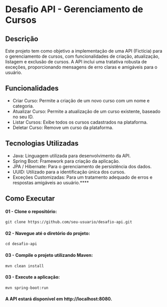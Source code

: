 # Desafio API - Gerenciamento de Cursos

## Descrição
Este projeto tem como objetivo a implementação de uma API (Fictícia) para o gerenciamento de cursos, com funcionalidades de criação, atualização, listagem e exclusão de cursos. A API inclui uma tratativa robusta de exceções, 
proporcionando mensagens de erro claras e amigáveis para o usuário.

## Funcionalidades

- Criar Curso: Permite a criação de um novo curso com um nome e categoria.
- Atualizar Curso: Permite a atualização de um curso existente, baseado no seu ID.
- Listar Cursos: Exibe todos os cursos cadastrados na plataforma.
- Deletar Curso: Remove um curso da plataforma.

## Tecnologias Utilizadas
- Java: Linguagem utilizada para desenvolvimento da API.
- Spring Boot: Framework para criação da aplicação.
- JPA / Hibernate: Para o gerenciamento de persistência dos dados.
- UUID: Utilizado para a identificação única dos cursos.
- Exceções Customizadas: Para um tratamento adequado de erros e respostas amigáveis ao usuário.****

## Como Executar

#### 01 - Clone o repositório:
```
git clone https://github.com/seu-usuario/desafio-api.git
```

#### 02 - Navegue até o diretório do projeto:
```
cd desafio-api
```

#### 03 - Compile o projeto utilizando Maven:
```
mvn clean install
```

#### 03 - Execute a aplicação:
```
mvn spring-boot:run
```

#### A API estará disponível em http://localhost:8080.
